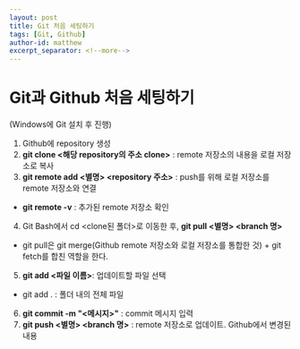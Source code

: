 ```yaml
---
layout: post
title: Git 처음 세팅하기
tags: [Git, Github]
author-id: matthew
excerpt_separator: <!--more-->
---
```


# Git과 Github 처음 세팅하기
(Windows에 Git 설치 후 진행)

1. Github에 repository 생성
2. **git clone &lt;해당 repository의 주소 clone&gt;** : remote 저장소의 내용을 로컬 저장소로 복사
3. **git remote add &lt;별명&gt; &lt;repository 주소&gt;** : push를 위해 로컬 저장소를 remote 저장소와 연결
- **git remote -v** : 추가된 remote 저장소 확인
4. Git Bash에서 cd &lt;clone된 폴더&gt;로 이동한 후, **git pull &lt;별명&gt; &lt;branch 명&gt;**
- git pull은 git merge(Github remote 저장소와 로컬 저장소를 통합한 것) + git fetch를 합친 역할을 한다.
5. **git add &lt;파일 이름&gt;**: 업데이트할 파일 선택
- git add . : 폴더 내의 전체 파일
6. **git commit -m "&lt;메시지&gt;"** : commit 메시지 입력
7. **git push &lt;별명&gt; &lt;branch 명&gt;** : remote 저장소로 업데이트. Github에서 변경된 내용 
